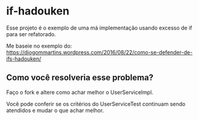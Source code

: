 # if-hadouken

Esse projeto é o exemplo de uma má implementação usando excesso de if para ser refatorado.

Me baseie no exemplo do: https://diogommartins.wordpress.com/2016/08/22/como-se-defender-de-ifs-hadouken/

## Como você resolveria esse problema?
Faço o fork e altere como achar melhor o UserServiceImpl.

Você pode conferir se os critérios do UserServiceTest continuam sendo atendidos e mudar o que achar melhor.